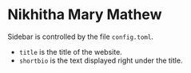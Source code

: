 # Nikhitha Mary Mathew

Sidebar is controlled by the file `config.toml`.

- `title` is the title of the website.
- `shortbio` is the text displayed right under the title.


